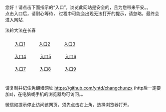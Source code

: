 您好！请点击下面指示的“入口”，浏览此网站是安全的，且为您带来平安。。 <br/>
点击入口后，请耐心等待， 过程中可能会出现无法打开的提示，请忽略，最终会进入网站. </br>

法轮大法在长春<br/>
<div style="padding:10px"><a style="margin:20px" target="_blank" href="https://d26yxotcyep9nl.cloudfront.net/2Qpsp?hqtkhgr" id="ccLink1" rel="nofollow">入口1</a> <a target="_blank" style="margin:20px" href="https://d12z2okp0s2e1o.cloudfront.net/2Qpsp?oaiixsot" id="ccLink2" rel="nofollow">入口2</a> <a style="margin:20px" target="_blank" href="https://dhztr82woh7jn.cloudfront.net/2Qpsp?ofxffvsb" id="ccLink3" rel="nofollow">入口3</a></div>

<div style="padding:10px" ><a style="margin:20px" target="_blank" href="https://d26yxotcyep9nl.cloudfront.net/2Qpsp?hqtkhgr" id="ccLink4" rel="nofollow">入口4</a> <a style="margin:20px" href="https://d12z2okp0s2e1o.cloudfront.net/2Qpsp?oaiixsot" target="_blank" id="ccLink5" rel="nofollow">入口5</a> <a style="margin:20px" href="https://dhztr82woh7jn.cloudfront.net/2Qpsp?ofxffvsb" target="_blank" id="ccLink6" rel="nofollow">入口6</a></div>

<div style="padding:10px"><a style="margin:20px" target="_blank" href="https://d26yxotcyep9nl.cloudfront.net/2Qpsp?hqtkhgr" id="ccLink7" rel="nofollow">入口7</a> <a style="margin:20px" href="https://d12z2okp0s2e1o.cloudfront.net/2Qpsp?oaiixsot" target="_blank" id="ccLink8" rel="nofollow">入口8</a> <a style="margin:20px" target="_blank" href="https://dhztr82woh7jn.cloudfront.net/2Qpsp?ofxffvsb" id="ccLink9" rel="nofollow">入口9</a></div>

<br/>



请复制并记住免翻墙网址 https://github.com/yntd/changchunzx (http后一定要加s)，在电脑或手机的浏览器均可访问。。<br/>

微信如提示停止访问该网页，须先点击右上角，选择浏览器打开。
